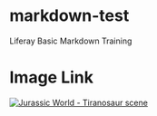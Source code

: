 # markdown-test
Liferay Basic Markdown Training

# Image Link

[![Jurassic World - Tiranosaur scene](https://images7.alphacoders.com/915/thumb-1920-915515.jpg "T-rex Roaring")](https://www.youtube.com/watch?v=s-vP7WgMkpA)
